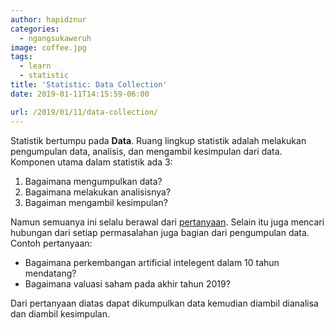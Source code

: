 ```yaml
---
author: hapidznur
categories:
  - ngangsukaweruh
image: coffee.jpg
tags:
  - learn
  - statistic
title: 'Statistic: Data Collection'
date: 2019-01-11T14:15:59-06:00

url: /2019/01/11/data-collection/
---
```




Statistik bertumpu pada **Data**. Ruang lingkup statistik adalah melakukan pengumpulan data, analisis, dan mengambil kesimpulan dari data. Komponen utama dalam statistik ada 3:
1. Bagaimana mengumpulkan data?
2. Bagaimana melakukan analisisnya?
3. Bagaiman mengambil kesimpulan?

Namun semuanya ini selalu berawal dari [pertanyaan](2019/01/11/critical-thinking). Selain itu juga mencari hubungan dari setiap permasalahan juga bagian dari pengumpulan data. Contoh pertanyaan:
-  Bagaimana perkembangan artificial intelegent dalam 10 tahun mendatang?
-  Bagaimana valuasi saham pada akhir tahun 2019?

Dari pertanyaan diatas dapat dikumpulkan data kemudian diambil dianalisa dan diambil kesimpulan. 
